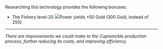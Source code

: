 Researching this technology provides the following bonuses:
* The Fishery level-20 ![](/assets/lightning.svg)Power yields +50 Gold (300 Gold, instead of 250)

---

_There are improvements we could make to the Cupronickle production process, further reducing its costs, and improving efficiency._

